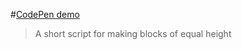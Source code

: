 #[CodePen demo](https://codepen.io/ElenRoze/pen/NbaEjo)
> A short script for making blocks of equal height
